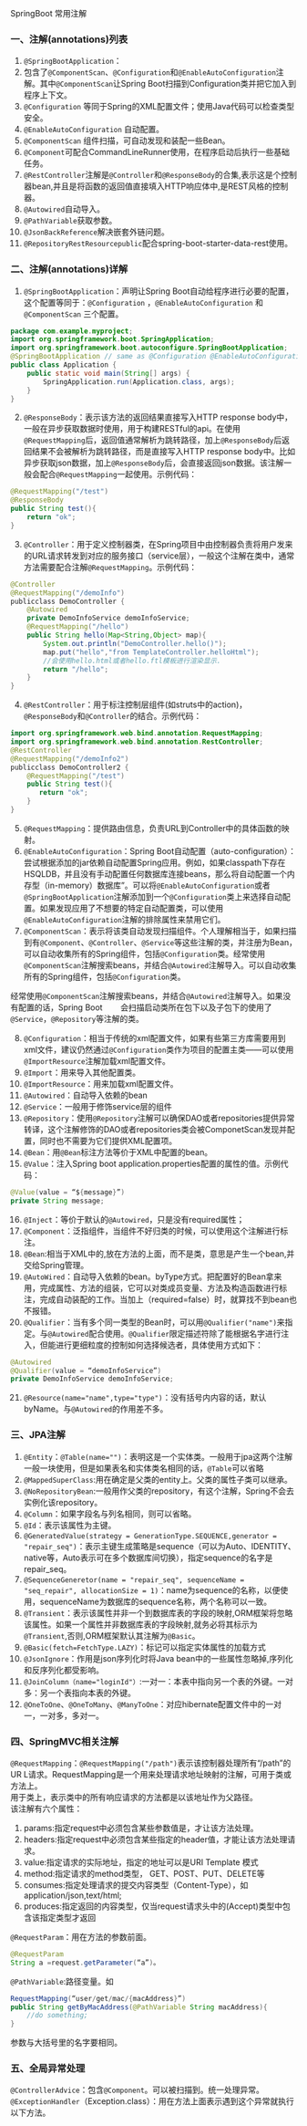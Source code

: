 SpringBoot 常用注解
<a name="HidIF"></a>
### 一、注解(annotations)列表

1. `@SpringBootApplication`：
2. 包含了`@ComponentScan`、`@Configuration`和`@EnableAutoConfiguration`注解。其中`@ComponentScan`让Spring Boot扫描到Configuration类并把它加入到程序上下文。
3. `@Configuration` 等同于Spring的XML配置文件；使用Java代码可以检查类型安全。
4. `@EnableAutoConfiguration` 自动配置。
5. `@ComponentScan` 组件扫描，可自动发现和装配一些Bean。
6. `@Component`可配合CommandLineRunner使用，在程序启动后执行一些基础任务。
7. `@RestController`注解是`@Controller`和`@ResponseBody`的合集,表示这是个控制器bean,并且是将函数的返回值直接填入HTTP响应体中,是REST风格的控制器。
8. `@Autowired`自动导入。
9. `@PathVariable`获取参数。
10. `@JsonBackReference`解决嵌套外链问题。
11. `@RepositoryRestResourcepublic`配合spring-boot-starter-data-rest使用。
<a name="m2oD9"></a>
### 二、注解(annotations)详解

1. `@SpringBootApplication`：声明让Spring Boot自动给程序进行必要的配置，这个配置等同于：`@Configuration` ，`@EnableAutoConfiguration` 和 `@ComponentScan` 三个配置。
```java
package com.example.myproject; 
import org.springframework.boot.SpringApplication; 
import org.springframework.boot.autoconfigure.SpringBootApplication;
@SpringBootApplication // same as @Configuration @EnableAutoConfiguration @ComponentScan 
public class Application { 
    public static void main(String[] args) { 
        SpringApplication.run(Application.class, args); 
    } 
}
```

2. `@ResponseBody`：表示该方法的返回结果直接写入HTTP response body中，一般在异步获取数据时使用，用于构建RESTful的api。在使用`@RequestMapping`后，返回值通常解析为跳转路径，加上`@ResponseBody`后返回结果不会被解析为跳转路径，而是直接写入HTTP response body中。比如异步获取json数据，加上`@ResponseBody`后，会直接返回json数据。该注解一般会配合`@RequestMapping`一起使用。示例代码：
```java
@RequestMapping("/test") 
@ResponseBody 
public String test(){ 
    return "ok"; 
}
```

3. `@Controller`：用于定义控制器类，在Spring项目中由控制器负责将用户发来的URL请求转发到对应的服务接口（service层），一般这个注解在类中，通常方法需要配合注解`@RequestMapping`。示例代码：
```java
@Controller 
@RequestMapping("/demoInfo") 
publicclass DemoController { 
    @Autowired 
    private DemoInfoService demoInfoService;
    @RequestMapping("/hello")
    public String hello(Map<String,Object> map){
        System.out.println("DemoController.hello()");
        map.put("hello","from TemplateController.helloHtml");
        //会使用hello.html或者hello.ftl模板进行渲染显示.
        return "/hello";
    }
}
```

4. `@RestController`：用于标注控制层组件(如struts中的action)，`@ResponseBody`和`@Controller`的结合。示例代码：
```java
import org.springframework.web.bind.annotation.RequestMapping; 
import org.springframework.web.bind.annotation.RestController;
@RestController 
@RequestMapping("/demoInfo2") 
publicclass DemoController2 {
    @RequestMapping("/test")
    public String test(){
       return "ok";
    }
}
```

5. `@RequestMapping`：提供路由信息，负责URL到Controller中的具体函数的映射。
6. `@EnableAutoConfiguration`：Spring Boot自动配置（auto-configuration）：尝试根据添加的jar依赖自动配置Spring应用。例如，如果classpath下存在HSQLDB，并且没有手动配置任何数据库连接beans，那么将自动配置一个内存型（in-memory）数据库”。可以将`@EnableAutoConfiguration`或者`@SpringBootApplication`注解添加到一个`@Configuration`类上来选择自动配置。如果发现应用了不想要的特定自动配置类，可以使用`@EnableAutoConfiguration`注解的排除属性来禁用它们。
7. `@ComponentScan`：表示将该类自动发现扫描组件。个人理解相当于，如果扫描到有`@Component`、`@Controller`、`@Service`等这些注解的类，并注册为Bean，可以自动收集所有的Spring组件，包括`@Configuration`类。经常使用`@ComponentScan`注解搜索beans，并结合`@Autowired`注解导入。可以自动收集所有的Spring组件，包括`@Configuration`类。

经常使用`@ComponentScan`注解搜索beans，并结合`@Autowired`注解导入。如果没有配置的话，Spring Boot        会扫描启动类所在包下以及子包下的使用了`@Service`，`@Repository`等注解的类。

8. `@Configuration`：相当于传统的xml配置文件，如果有些第三方库需要用到xml文件，建议仍然通过`@Configuration`类作为项目的配置主类——可以使用`@ImportResource`注解加载xml配置文件。
9. `@Import`：用来导入其他配置类。
10. `@ImportResource`：用来加载xml配置文件。
11. `@Autowired`：自动导入依赖的bean
12. `@Service`：一般用于修饰service层的组件
13. `@Repository`：使用`@Repository`注解可以确保DAO或者repositories提供异常转译，这个注解修饰的DAO或者repositories类会被ComponetScan发现并配置，同时也不需要为它们提供XML配置项。
14. `@Bean`：用`@Bean`标注方法等价于XML中配置的bean。
15. `@Value`：注入Spring boot application.properties配置的属性的值。示例代码：
```java
@Value(value = “${message}”) 
private String message;
```

16. `@Inject`：等价于默认的`@Autowired`，只是没有required属性；
17. `@Component`：泛指组件，当组件不好归类的时候，可以使用这个注解进行标注。
18. `@Bean`:相当于XML中的,放在方法的上面，而不是类，意思是产生一个bean,并交给Spring管理。
19. `@AutoWired`：自动导入依赖的bean。byType方式。把配置好的Bean拿来用，完成属性、方法的组装，它可以对类成员变量、方法及构造函数进行标注，完成自动装配的工作。当加上（required=false）时，就算找不到bean也不报错。
20. `@Qualifier`：当有多个同一类型的Bean时，可以用`@Qualifier("name")`来指定。与`@Autowired`配合使用。`@Qualifier`限定描述符除了能根据名字进行注入，但能进行更细粒度的控制如何选择候选者，具体使用方式如下：
```java
@Autowired 
@Qualifier(value = “demoInfoService”) 
private DemoInfoService demoInfoService;
```

21. `@Resource(name="name",type="type")`：没有括号内内容的话，默认byName。与`@Autowired`的作用差不多。
<a name="NQZhu"></a>
### 三、JPA注解

1. `@Entity`：`@Table(name="")`：表明这是一个实体类。一般用于jpa这两个注解一般一块使用，但是如果表名和实体类名相同的话，`@Table`可以省略
2. `@MappedSuperClass`:用在确定是父类的entity上。父类的属性子类可以继承。
3. `@NoRepositoryBean`:一般用作父类的repository，有这个注解，Spring不会去实例化该repository。
4. `@Column`：如果字段名与列名相同，则可以省略。
5. `@Id`：表示该属性为主键。
6. `@GeneratedValue(strategy = GenerationType.SEQUENCE,generator = "repair_seq")`：表示主键生成策略是sequence（可以为Auto、IDENTITY、native等，Auto表示可在多个数据库间切换），指定sequence的名字是repair_seq。
7. `@SequenceGeneretor(name = "repair_seq", sequenceName = "seq_repair", allocationSize = 1)`：name为sequence的名称，以便使用，sequenceName为数据库的sequence名称，两个名称可以一致。
8. `@Transient`：表示该属性并非一个到数据库表的字段的映射,ORM框架将忽略该属性。如果一个属性并非数据库表的字段映射,就务必将其标示为`@Transient`,否则,ORM框架默认其注解为`@Basic`。
9. `@Basic(fetch=FetchType.LAZY)`：标记可以指定实体属性的加载方式
10. `@JsonIgnore`：作用是json序列化时将Java bean中的一些属性忽略掉,序列化和反序列化都受影响。
11. `@JoinColumn（name="loginId"）`:一对一：本表中指向另一个表的外键。一对多：另一个表指向本表的外键。
12. `@OneToOne`、`@OneToMany`、`@ManyToOne`：对应hibernate配置文件中的一对一，一对多，多对一。
<a name="xxw9R"></a>
### 四、SpringMVC相关注解
`@RequestMapping`：`@RequestMapping("/path")`表示该控制器处理所有“/path”的UR L请求。RequestMapping是一个用来处理请求地址映射的注解，可用于类或方法上。<br />用于类上，表示类中的所有响应请求的方法都是以该地址作为父路径。<br />该注解有六个属性：

1. params:指定request中必须包含某些参数值是，才让该方法处理。<br />
2. headers:指定request中必须包含某些指定的header值，才能让该方法处理请求。<br />
3. value:指定请求的实际地址，指定的地址可以是URI Template 模式<br />
4. method:指定请求的method类型， GET、POST、PUT、DELETE等<br />
5. consumes:指定处理请求的提交内容类型（Content-Type），如application/json,text/html;<br />
6. produces:指定返回的内容类型，仅当request请求头中的(Accept)类型中包含该指定类型才返回<br />

`@RequestParam`：用在方法的参数前面。
```java
@RequestParam 
String a =request.getParameter(“a”)。
```
`@PathVariable`:路径变量。如
```java
RequestMapping(“user/get/mac/{macAddress}”) 
public String getByMacAddress(@PathVariable String macAddress){ 
	//do something; 
}
```
参数与大括号里的名字要相同。
<a name="sehM9"></a>
### 五、全局异常处理
`@ControllerAdvice`：包含`@Component`。可以被扫描到。统一处理异常。<br />`@ExceptionHandler`（Exception.class）：用在方法上面表示遇到这个异常就执行以下方法。
